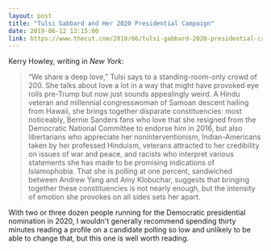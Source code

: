 ```yaml
---
layout: post
title: "Tulsi Gabbard and Her 2020 Presidential Campaign"
date: 2019-06-12 13:15:00
link: https://www.thecut.com/2019/06/tulsi-gabbard-2020-presidential-campaign.html
---
```


Kerry Howley, writing in *New York*:

> “We share a deep love,” Tulsi says to a standing-room-only crowd of 200. She talks about love a lot in a way that might have provoked eye rolls pre-Trump but now just sounds appealingly weird. A Hindu veteran and millennial congresswoman of Samoan descent hailing from Hawaii, she brings together disparate constituencies: most noticeably, Bernie Sanders fans who love that she resigned from the Democratic National Committee to endorse him in 2016, but also libertarians who appreciate her noninterventionism, Indian-Americans taken by her professed Hinduism, veterans attracted to her credibility on issues of war and peace, and racists who interpret various statements she has made to be promising indications of Islamophobia. That she is polling at one percent, sandwiched between Andrew Yang and Amy Klobuchar, suggests that bringing together these constituencies is not nearly enough, but the intensity of emotion she provokes on all sides sets her apart.

With two or three dozen people running for the Democratic presidential nomination in 2020, I wouldn't generally recommend spending thirty minutes reading a profile on a candidate polling so low and unlikely to be able to change that, but this one is well worth reading.
